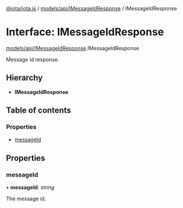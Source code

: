[@iota/iota.js](../../../README.md) / [models/api/IMessageIdResponse](../../../modules/models_api_imessageidresponse.md) / IMessageIdResponse

# Interface: IMessageIdResponse

[models/api/IMessageIdResponse](../../../modules/models_api_imessageidresponse.md).IMessageIdResponse

Message id response.

## Hierarchy

* **IMessageIdResponse**

## Table of contents

### Properties

- [messageId](imessageidresponse.imessageidresponse.md#messageid)

## Properties

### messageId

• **messageId**: *string*

The message id.
